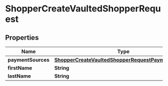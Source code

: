 

# ShopperCreateVaultedShopperRequest


## Properties

| Name | Type | Description | Notes |
|------------ | ------------- | ------------- | -------------|
|**paymentSources** | [**ShopperCreateVaultedShopperRequestPaymentSources**](ShopperCreateVaultedShopperRequestPaymentSources.md) |  |  [optional] |
|**firstName** | **String** |  |  [optional] |
|**lastName** | **String** |  |  [optional] |




